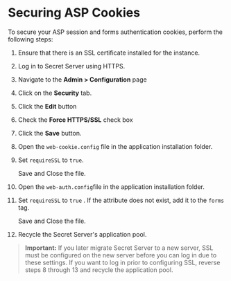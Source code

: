 [title]: # (Securing ASP Cookies)
[tags]: # (Best Practice, Security Hardening, asp, cookies)
[priority]: # (1000)

# Securing ASP Cookies

To secure your ASP session and forms authentication cookies, perform the following steps:

1. Ensure that there is an SSL certificate installed for the instance.

1. Log in to Secret Server using HTTPS.

1. Navigate to the **Admin > Configuration** page

1. Click on the **Security** tab.

1. Click the **Edit** button

1. Check the **Force HTTPS/SSL** check box

1. Click the **Save** button.

1. Open the `web-cookie.config` file in the application installation folder.

1. Set `requireSSL` to `true`.

   Save and Close the file.

1. Open the `web-auth.config`file in the application installation folder.

1. Set `requireSSL` to `true` . If the attribute does not exist, add it to the `forms` tag.

   Save and Close the file.

1. Recycle the Secret Server's application pool.

> **Important:** If you later migrate Secret Server to a new server, SSL must be configured on the new server before you can log in due to these settings. If you want to log in prior to configuring SSL, reverse steps 8 through 13 and recycle the application pool.